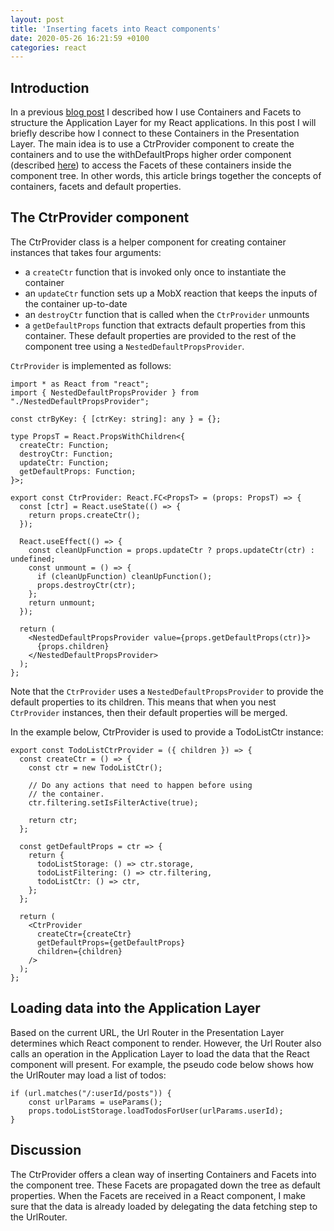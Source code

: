 ```yaml
---
layout: post
title: 'Inserting facets into React components'
date: 2020-05-26 16:21:59 +0100
categories: react
---
```


## Introduction

In a previous [blog post](https://mnieber.github.io/react/2019/11/27/facet-based-development.html) I described how
I use Containers and Facets to structure the Application Layer for my React applications. In this post I will briefly
describe how I connect to these Containers in the Presentation Layer. The main idea is to use a CtrProvider component to create the containers and to use the withDefaultProps higher order component (described [here](https://mnieber.github.io/react/typescript/2020/05/23/using-default-properties-in-react.html)) to
access the Facets of these containers inside the component tree. In other words, this article brings together the
concepts of containers, facets and default properties.

## The CtrProvider component

The CtrProvider class is a helper component for creating container instances that takes four arguments:

- a `createCtr` function that is invoked only once to instantiate the container
- an `updateCtr` function sets up a MobX reaction that keeps the inputs of the container up-to-date
- an `destroyCtr` function that is called when the `CtrProvider` unmounts
- a `getDefaultProps` function that extracts default properties from this container. These default properties are provided
  to the rest of the component tree using a `NestedDefaultPropsProvider`.

`CtrProvider` is implemented as follows:

```
import * as React from "react";
import { NestedDefaultPropsProvider } from "./NestedDefaultPropsProvider";

const ctrByKey: { [ctrKey: string]: any } = {};

type PropsT = React.PropsWithChildren<{
  createCtr: Function;
  destroyCtr: Function;
  updateCtr: Function;
  getDefaultProps: Function;
}>;

export const CtrProvider: React.FC<PropsT> = (props: PropsT) => {
  const [ctr] = React.useState(() => {
    return props.createCtr();
  });

  React.useEffect(() => {
    const cleanUpFunction = props.updateCtr ? props.updateCtr(ctr) : undefined;
    const unmount = () => {
      if (cleanUpFunction) cleanUpFunction();
      props.destroyCtr(ctr);
    };
    return unmount;
  });

  return (
    <NestedDefaultPropsProvider value={props.getDefaultProps(ctr)}>
      {props.children}
    </NestedDefaultPropsProvider>
  );
};
```

Note that the `CtrProvider` uses a `NestedDefaultPropsProvider` to provide the default properties to its children. This means
    that when you nest `CtrProvider` instances, then their default properties will be merged.

In the example below, CtrProvider is used to provide a TodoListCtr instance:

```
export const TodoListCtrProvider = ({ children }) => {
  const createCtr = () => {
    const ctr = new TodoListCtr();

    // Do any actions that need to happen before using
    // the container.
    ctr.filtering.setIsFilterActive(true);

    return ctr;
  };

  const getDefaultProps = ctr => {
    return {
      todoListStorage: () => ctr.storage,
      todoListFiltering: () => ctr.filtering,
      todoListCtr: () => ctr,
    };
  };

  return (
    <CtrProvider
      createCtr={createCtr}
      getDefaultProps={getDefaultProps}
      children={children}
    />
  );
};

```

## Loading data into the Application Layer

Based on the current URL, the Url Router in the Presentation Layer determines which React component to render. However, the
Url Router also calls an operation in the Application Layer to load the data that the React component will present. For
example, the pseudo code below shows how the UrlRouter may load a list of todos:

```
if (url.matches("/:userId/posts")) {
    const urlParams = useParams();
    props.todoListStorage.loadTodosForUser(urlParams.userId);
}
```

## Discussion

The CtrProvider offers a clean way of inserting Containers and Facets into the component tree. These Facets are propagated down
the tree as default properties. When the Facets are received in a React component, I make sure that the data is already loaded by delegating the data fetching step to the UrlRouter.

